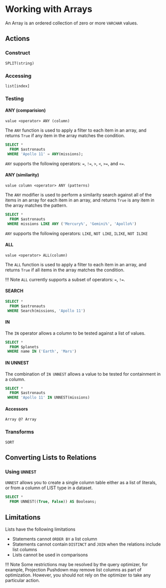 # Working with Arrays

An Array is an ordered collection of zero or more `VARCHAR` values.

## Actions

### Construct

~~~
SPLIT(string)
~~~

### Accessing

~~~
list[index]
~~~

### Testing

#### ANY (comparision)

~~~
value <operator> ANY (column)
~~~

The `ANY` function is used to apply a filter to each item in an array, and returns `True` if any item in the array matches the condition.

~~~sql
SELECT * 
  FROM $astronauts
 WHERE 'Apollo 11' = ANY(missions);
~~~

`ANY` supports the following operators: `=`, `!=`, `>`, `<`, `>=`, and `<=`. 

#### ANY (similarity)

~~~
value column <operator> ANY (patterns)
~~~

The `ANY` modifier is used to perform a similarity search against all of the items in an array for each item in an array, and returns `True` is any item in the array matches the pattern.

~~~sql
SELECT *
  FROM $astronauts
 WHERE missions LIKE ANY ('Mercury%', 'Gemini%', 'Apollo%')
~~~

`ANY` supports the following operators: `LIKE`, `NOT LIKE`, `ILIKE`, `NOT ILIKE`

#### ALL

~~~
value <operator> ALL(column)
~~~

The `ALL` function is used to apply a filter to each item in an array, and returns `True` if all items in the array matches the condition.

!!! Note
    `ALL` currently supports a subset of operators: `=`, `!=`. 

#### SEARCH

~~~sql
SELECT *
  FROM $astronauts
 WHERE Search(missions, 'Apollo 11')
~~~

#### IN

The `IN` operator allows a column to be tested against a list of values.

~~~sql
SELECT *
  FROM $planets
 WHERE name IN ('Earth', 'Mars')
~~~

#### IN UNNEST

The combination of `IN UNNEST` allows a value to be tested for containment in a column.

~~~sql
SELECT *
  FROM $astronauts
 WHERE 'Apollo 11' IN UNNEST(missions)
~~~

#### Accessors

~~~
Array @? Array
~~~

### Transforms

~~~
SORT
~~~

## Converting Lists to Relations

### Using `UNNEST`

`UNNEST` allows you to create a single column table either as a list of literals, or from a column of LIST type in a dataset.

~~~sql
SELECT * 
  FROM UNNEST((True, False)) AS Booleans;
~~~

## Limitations

Lists have the following limitations

- Statements cannot `ORDER BY` a list column
- Statements cannot contain `DISTINCT` and `JOIN` when the relations include list columns
- Lists cannot be used in comparisons

!!! Note
    Some restrictions may be resolved by the query optimizer, for example, Projection Pushdown may remove list columns as part of optimization. However, you should not rely on the optimizer to take any particular action.